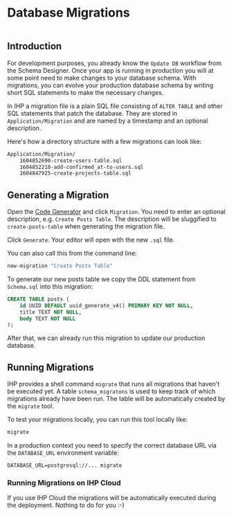 # Database Migrations

```toc

```

## Introduction

For development purposes, you already know the `Update DB` workflow from the Schema Designer. Once your app is running in production you will at some point need to make changes to your database schema. With migrations, you can evolve your production database schema by writing short SQL statements to make the necessary changes.

In IHP a migration file is a plain SQL file consisting of `ALTER TABLE` and other SQL statements that patch the database. They are stored in `Application/Migration` and are named by a timestamp and an optional description.

Here's how a directory structure with a few migrations can look like:

```bash
Application/Migration/
    1604852690-create-users-table.sql
    1604852210-add-confirmed_at-to-users.sql
    1604847925-create-projects-table.sql
```

## Generating a Migration

Open the [Code Generator](http://localhost:8001/Generators) and click `Migration`. You need to enter an optional description, e.g. `Create Posts Table`. The description will be sluggified to `create-posts-table` when generating the migration file.

Click `Generate`. Your editor will open with the new `.sql` file.

You can also call this from the command line:

```bash
new-migration "Create Posts Table"
```

To generate our new posts table we copy the DDL statement from `Schema.sql` into this migration:

```sql
CREATE TABLE posts (
    id UUID DEFAULT uuid_generate_v4() PRIMARY KEY NOT NULL,
    title TEXT NOT NULL,
    body TEXT NOT NULL
);
```

After that, we can already run this migration to update our production database.

## Running Migrations

IHP provides a shell command `migrate` that runs all migrations that haven't be executed yet. A table `schema_migratons` is used to keep track of which migrations already have been run. The table will be automatically created by the `migrate` tool.

To test your migrations locally, you can run this tool locally like:

```bash
migrate
```

In a production context you need to specify the correct database URL via the `DATABASE_URL` environment variable:

```
DATABASE_URL=postgresql://... migrate
```

### Running Migrations on IHP Cloud

If you use IHP Cloud the migrations will be automatically executed during the deployment. Nothing to do for you :-)
